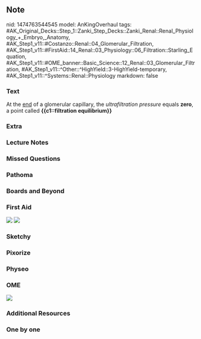 ## Note
nid: 1474763544545
model: AnKingOverhaul
tags: #AK_Original_Decks::Step_1::Zanki_Step_Decks::Zanki_Renal::Renal_Physiology_+_Embryo,_Anatomy, #AK_Step1_v11::#Costanzo::Renal::04_Glomerular_Filtration, #AK_Step1_v11::#FirstAid::14_Renal::03_Physiology::06_Filtration::Starling_Equation, #AK_Step1_v11::#OME_banner::Basic_Science::12_Renal::03_Glomerular_Filtration, #AK_Step1_v11::^Other::^HighYield::3-HighYield-temporary, #AK_Step1_v11::^Systems::Renal::Physiology
markdown: false

### Text
<div>
  At the <u>end</u> of a glomerular capillary, the
  <i>ultrafiltration pressure</i> equals <b>zero</b>, a point
  called <b>{{c1::filtration equilibrium}}</b>
</div>

### Extra


### Lecture Notes


### Missed Questions


### Pathoma


### Boards and Beyond


### First Aid
<img src="tmpI3Yq3I.png"> <img src="tmpw7xqhO.png">

### Sketchy


### Pixorize


### Physeo


### OME
<div class="ome-widget">
  <a href=
  "https://onlinemeded.org/spa/renal/glomerular-filtration/acquire?ref=anki">
  <img src="_OME_AnkiFlashcards_Lesson_1.png"></a>
</div>

### Additional Resources


### One by one

